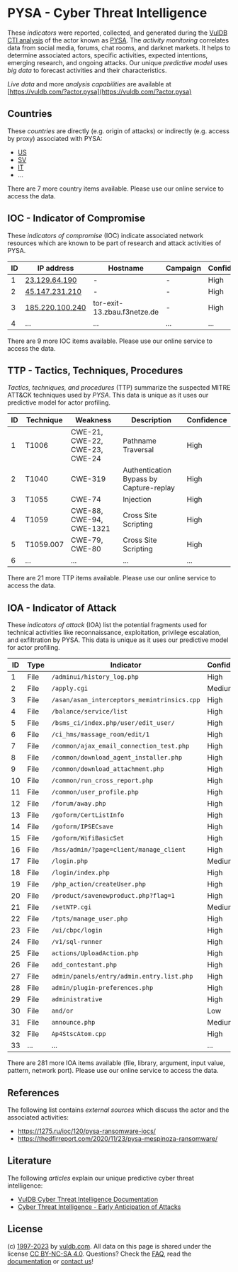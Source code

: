 # PYSA - Cyber Threat Intelligence

These _indicators_ were reported, collected, and generated during the [VulDB CTI analysis](https://vuldb.com/?kb.cti) of the actor known as [PYSA](https://vuldb.com/?actor.pysa). The _activity monitoring_ correlates data from social media, forums, chat rooms, and darknet markets. It helps to determine associated actors, specific activities, expected intentions, emerging research, and ongoing attacks. Our unique _predictive model_ uses _big data_ to forecast activities and their characteristics.

_Live data_ and more _analysis capabilities_ are available at [https://vuldb.com/?actor.pysa](https://vuldb.com/?actor.pysa)

## Countries

These _countries_ are directly (e.g. origin of attacks) or indirectly (e.g. access by proxy) associated with PYSA:

* [US](https://vuldb.com/?country.us)
* [SV](https://vuldb.com/?country.sv)
* [IT](https://vuldb.com/?country.it)
* ...

There are 7 more country items available. Please use our online service to access the data.

## IOC - Indicator of Compromise

These _indicators of compromise_ (IOC) indicate associated network resources which are known to be part of research and attack activities of PYSA.

ID | IP address | Hostname | Campaign | Confidence
-- | ---------- | -------- | -------- | ----------
1 | [23.129.64.190](https://vuldb.com/?ip.23.129.64.190) | - | - | High
2 | [45.147.231.210](https://vuldb.com/?ip.45.147.231.210) | - | - | High
3 | [185.220.100.240](https://vuldb.com/?ip.185.220.100.240) | tor-exit-13.zbau.f3netze.de | - | High
4 | ... | ... | ... | ...

There are 9 more IOC items available. Please use our online service to access the data.

## TTP - Tactics, Techniques, Procedures

_Tactics, techniques, and procedures_ (TTP) summarize the suspected MITRE ATT&CK techniques used by _PYSA_. This data is unique as it uses our predictive model for actor profiling.

ID | Technique | Weakness | Description | Confidence
-- | --------- | -------- | ----------- | ----------
1 | T1006 | CWE-21, CWE-22, CWE-23, CWE-24 | Pathname Traversal | High
2 | T1040 | CWE-319 | Authentication Bypass by Capture-replay | High
3 | T1055 | CWE-74 | Injection | High
4 | T1059 | CWE-88, CWE-94, CWE-1321 | Cross Site Scripting | High
5 | T1059.007 | CWE-79, CWE-80 | Cross Site Scripting | High
6 | ... | ... | ... | ...

There are 21 more TTP items available. Please use our online service to access the data.

## IOA - Indicator of Attack

These _indicators of attack_ (IOA) list the potential fragments used for technical activities like reconnaissance, exploitation, privilege escalation, and exfiltration by PYSA. This data is unique as it uses our predictive model for actor profiling.

ID | Type | Indicator | Confidence
-- | ---- | --------- | ----------
1 | File | `/adminui/history_log.php` | High
2 | File | `/apply.cgi` | Medium
3 | File | `/asan/asan_interceptors_memintrinsics.cpp` | High
4 | File | `/balance/service/list` | High
5 | File | `/bsms_ci/index.php/user/edit_user/` | High
6 | File | `/ci_hms/massage_room/edit/1` | High
7 | File | `/common/ajax_email_connection_test.php` | High
8 | File | `/common/download_agent_installer.php` | High
9 | File | `/common/download_attachment.php` | High
10 | File | `/common/run_cross_report.php` | High
11 | File | `/common/user_profile.php` | High
12 | File | `/forum/away.php` | High
13 | File | `/goform/CertListInfo` | High
14 | File | `/goform/IPSECsave` | High
15 | File | `/goform/WifiBasicSet` | High
16 | File | `/hss/admin/?page=client/manage_client` | High
17 | File | `/login.php` | Medium
18 | File | `/login/index.php` | High
19 | File | `/php_action/createUser.php` | High
20 | File | `/product/savenewproduct.php?flag=1` | High
21 | File | `/setNTP.cgi` | Medium
22 | File | `/tpts/manage_user.php` | High
23 | File | `/ui/cbpc/login` | High
24 | File | `/v1/sql-runner` | High
25 | File | `actions/UploadAction.php` | High
26 | File | `add_contestant.php` | High
27 | File | `admin/panels/entry/admin.entry.list.php` | High
28 | File | `admin/plugin-preferences.php` | High
29 | File | `administrative` | High
30 | File | `and/or` | Low
31 | File | `announce.php` | Medium
32 | File | `Ap4StscAtom.cpp` | High
33 | ... | ... | ...

There are 281 more IOA items available (file, library, argument, input value, pattern, network port). Please use our online service to access the data.

## References

The following list contains _external sources_ which discuss the actor and the associated activities:

* https://1275.ru/ioc/120/pysa-ransomware-iocs/
* https://thedfirreport.com/2020/11/23/pysa-mespinoza-ransomware/

## Literature

The following _articles_ explain our unique predictive cyber threat intelligence:

* [VulDB Cyber Threat Intelligence Documentation](https://vuldb.com/?kb.cti)
* [Cyber Threat Intelligence - Early Anticipation of Attacks](https://www.scip.ch/en/?labs.20201022)

## License

(c) [1997-2023](https://vuldb.com/?kb.changelog) by [vuldb.com](https://vuldb.com/?kb.about). All data on this page is shared under the license [CC BY-NC-SA 4.0](https://creativecommons.org/licenses/by-nc-sa/4.0/). Questions? Check the [FAQ](https://vuldb.com/?kb.faq), read the [documentation](https://vuldb.com/?kb) or [contact us](https://vuldb.com/?contact)!
